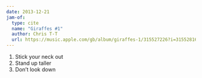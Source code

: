 ```yaml
---
date: 2013-12-21
jam-of:
  type: cite
  name: "Giraffes #1"
  author: Chris T-T
  url: https://music.apple.com/gb/album/giraffes-1/315527226?i=315528162
---
```


1. Stick your neck out
2. Stand up taller
3. Don’t look down
